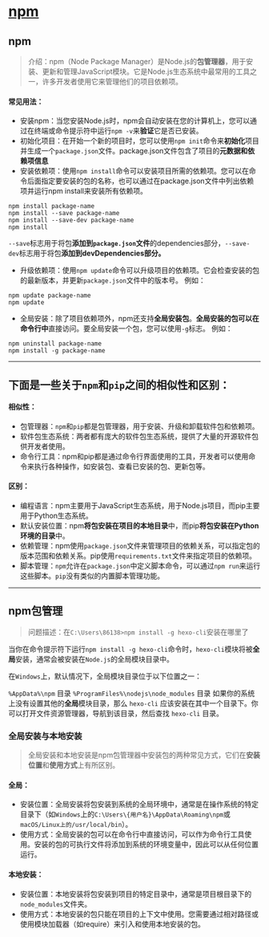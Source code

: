 # [npm](https://github.com/dululu/GitNote/issues/61)

## npm
>介绍：npm（Node Package Manager）是Node.js的**包管理器**，用于安装、更新和管理JavaScript模块。它是Node.js生态系统中最常用的工具之一，许多开发者使用它来管理他们的项目依赖项。
#### 常见用法：
- 安装npm：当您安装Node.js时，npm会自动安装在您的计算机上，您可以通过在终端或命令提示符中运行`npm -v`来**验证**它是否已安装。
- 初始化项目：在开始一个新的项目时，您可以使用`npm init`命令来**初始化**项目并生成一个`package.json`文件。package.json文件包含了项目的**元数据和依赖项信息**
- 安装依赖项：使用`npm install`命令可以安装项目所需的依赖项。您可以在命令后面指定要安装的包的名称，也可以通过在package.json文件中列出依赖项并运行npm install来安装所有依赖项。
```
npm install package-name
npm install --save package-name
npm install --save-dev package-name
npm install
```
`--save`标志用于将包**添加到`package.json`文件**的dependencies部分，`--save-dev`标志用于将包**添加到devDependencies部分。**
- 升级依赖项：使用`npm update`命令可以升级项目的依赖项。它会检查安装的包的最新版本，并更新`package.json`文件中的版本号。 例如：
```
npm update package-name
npm update 
```
- 全局安装：除了项目依赖项外，npm还支持**全局安装包**。**全局安装的包可以在命令行中**直接访问。要全局安装一个包，您可以使用`-g`标志。 例如：
```
npm uninstall package-name
npm install -g package-name
```

---

## 下面是一些关于`npm`和`pip`之间的相似性和区别：

#### 相似性：
- 包管理器：`npm`和`pip`都是包管理器，用于安装、升级和卸载软件包和依赖项。
- 软件包生态系统：两者都有庞大的软件包生态系统，提供了大量的开源软件包供开发者使用。
- 命令行工具：npm和pip都是通过命令行界面使用的工具，开发者可以使用命令来执行各种操作，如安装包、查看已安装的包、更新包等。
#### 区别：
- 编程语言：npm主要用于JavaScript生态系统，用于Node.js项目，而pip主要用于Python生态系统。
- 默认安装位置：npm**将包安装在项目的本地目录**中，而pip**将包安装在Python环境的目录**中。
- 依赖管理：npm使用`package.json`文件来管理项目的依赖关系，可以指定包的版本范围和依赖关系。pip使用`requirements.txt`文件来指定项目的依赖项。
- 脚本管理：`npm`允许在`package.json`中定义脚本命令，可以通过`npm run`来运行这些脚本。`pip`没有类似的内置脚本管理功能。

---

## npm包管理
>问题描述：在`C:\Users\86138>npm install -g hexo-cli`安装在哪里了

当你在命令提示符下运行`npm install -g hexo-cli`命令时，`hexo-cli`模块将被**全局**安装，通常会被安装在`Node.js`的全局模块目录中。

在`Windows`上，默认情况下，全局模块目录位于以下位置之一：

`%AppData%\npm` 目录
`%ProgramFiles%\nodejs\node_modules` 目录
如果你的系统上没有设置其他的**全局**模块目录，那么 `hexo-cli` 应该安装在其中一个目录下。你可以打开文件资源管理器，导航到该目录，然后查找 `hexo-cli` 目录。

### 全局安装与本地安装
>全局安装和本地安装是npm包管理器中安装包的两种常见方式，它们在**安装位置**和**使用方式**上有所区别。
#### 全局：
- 安装位置：全局安装将包安装到系统的全局环境中，通常是在操作系统的特定目录下（如`Windows`上的`C:\Users\{用户名}\AppData\Roaming\npm`或`macOS/Linux上的/usr/local/bin`）。
- 使用方式：全局安装的包可以在命令行中直接访问，可以作为命令行工具使用。安装的包的可执行文件将添加到系统的环境变量中，因此可以从任何位置运行。
#### 本地安装：
- 安装位置：本地安装将包安装到项目的特定目录中，通常是项目根目录下的`node_modules`文件夹。
- 使用方式：本地安装的包只能在项目的上下文中使用。您需要通过相对路径或使用模块加载器（如require）来引入和使用本地安装的包。
